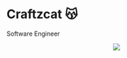 # Craftzcat 😽
Software Engineer

<p align="center">
  <img src="https://skillicons.dev/icons?i=ts,nodejs,react,nextjs,vuejs,nuxtjs,svelte,astro,vite,tailwind,electron,python,fastapi,express,graphql,postgres,sqlite,redis,docker,nginx,aws,azure,cloudflare,vercel,bun&perline=16" />
</p>

